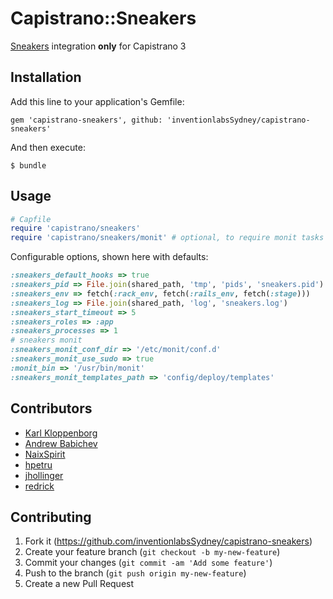 # Capistrano::Sneakers

[Sneakers](https://github.com/jondot/sneakers) integration **only** for Capistrano 3

## Installation

Add this line to your application's Gemfile:

    gem 'capistrano-sneakers', github: 'inventionlabsSydney/capistrano-sneakers'

And then execute:

    $ bundle

## Usage

```ruby
# Capfile
require 'capistrano/sneakers'
require 'capistrano/sneakers/monit' # optional, to require monit tasks
```

Configurable options, shown here with defaults:

```ruby
:sneakers_default_hooks => true
:sneakers_pid => File.join(shared_path, 'tmp', 'pids', 'sneakers.pid') # ensure this path exists in production before deploying
:sneakers_env => fetch(:rack_env, fetch(:rails_env, fetch(:stage)))
:sneakers_log => File.join(shared_path, 'log', 'sneakers.log')
:sneakers_start_timeout => 5
:sneakers_roles => :app
:sneakers_processes => 1
# sneakers monit
:sneakers_monit_conf_dir => '/etc/monit/conf.d'
:sneakers_monit_use_sudo => true
:monit_bin => '/usr/bin/monit'
:sneakers_monit_templates_path => 'config/deploy/templates'
```

## Contributors
- [Karl Kloppenborg](https://github.com/inventionlabsSydney)
- [Andrew Babichev](https://github.com/Tensho)
- [NaixSpirit](https://github.com/NaixSpirit)
- [hpetru](https://github.com/hpetru)
- [jhollinger](https://github.com/jhollinger)
- [redrick](https://github.com/redrick)

## Contributing

1. Fork it (https://github.com/inventionlabsSydney/capistrano-sneakers)
2. Create your feature branch (`git checkout -b my-new-feature`)
3. Commit your changes (`git commit -am 'Add some feature'`)
4. Push to the branch (`git push origin my-new-feature`)
5. Create a new Pull Request
